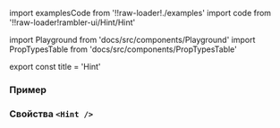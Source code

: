 import examplesCode from '!!raw-loader!./examples'
import code from '!!raw-loader!rambler-ui/Hint/Hint'

import Playground from 'docs/src/components/Playground'
import PropTypesTable from 'docs/src/components/PropTypesTable'

export const title = 'Hint'

### Пример
<Playground code={examplesCode} />

### Свойства `<Hint />`
<PropTypesTable code={code} />
